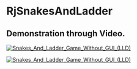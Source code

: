 # RjSnakesAndLadder

## Demonstration through Video.

[![Snakes_And_Ladder_Game_Without_GUI_(LLD)](https://yt-embed.herokuapp.com/embed?v=l0FtUyMHhn8&t=1s)](https://www.youtube.com/watch?v=l0FtUyMHhn8&t=1s "Snakes_And_Ladder_Game_Without_GUI_(LLD)")

[![Snakes_And_Ladder_Game_Without_GUI_(LLD)](https://img.youtube.com/vi/l0FtUyMHhn8/0.jpg)](https://www.youtube.com/watch?v=l0FtUyMHhn8)
